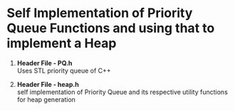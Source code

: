 # Self Implementation of Priority Queue Functions and using that to implement a Heap

1. **Header File - PQ.h**  
Uses STL priority queue of C++
  
2. **Header File - heap.h**  
self implementation of Priority Queue and its respective utility functions for heap generation
